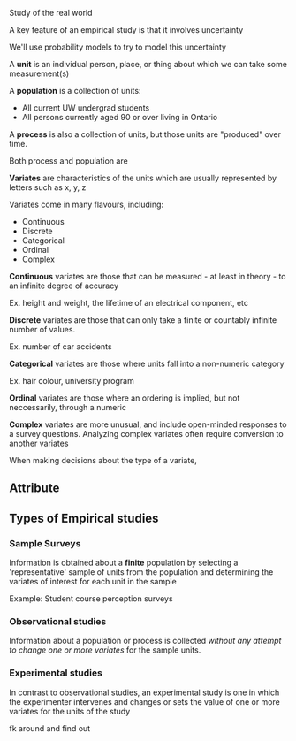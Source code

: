 Study of the real world

A key feature of an empirical study is that it involves uncertainty

We'll use probability models to try to model this uncertainty

A **unit** is an individual person, place, or thing about which we can take some measurement(s)

A **population** is a collection of units:
- All current UW undergrad students
- All persons currently aged 90 or over living in Ontario

A **process** is also a collection of units, but those units are "produced" over time.

Both process and population are 

**Variates** are characteristics of the units which are usually represented by letters such as x, y, z

Variates come in many flavours, including:
- Continuous 
- Discrete
- Categorical
- Ordinal
- Complex

**Continuous** variates are those that can be measured - at least in theory - to an infinite degree of accuracy

Ex. height and weight, the lifetime of an electrical component, etc

**Discrete** variates are those that can only take a finite or countably infinite number of values.

Ex. number of car accidents

**Categorical** variates are those where units fall into a non-numeric category

Ex. hair colour, university program

**Ordinal** variates are those where an ordering is implied, but not neccessarily, through a numeric 

**Complex** variates are more unusual, and include open-minded responses to a survey questions. Analyzing complex variates often require conversion to another variates

When making decisions about the type of a variate, 


## Attribute


## Types of Empirical studies

### Sample Surveys

Information is obtained about a **finite** population by selecting a 'representative' sample of units from the population and determining the variates of interest for each unit in the sample

Example: Student course perception surveys



### Observational studies

Information about a population or process is collected *without any attempt to change one or more variates* for the sample units.

### Experimental studies

In contrast to observational studies, an experimental study is one in which the experimenter intervenes and changes or sets the value of one or more variates for the units of the study

fk around and find out